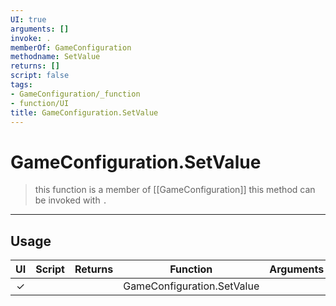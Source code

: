 ```yaml
---
UI: true
arguments: []
invoke: .
memberOf: GameConfiguration
methodname: SetValue
returns: []
script: false
tags:
- GameConfiguration/_function
- function/UI
title: GameConfiguration.SetValue
---
```

# GameConfiguration.SetValue
> this function is a member of [[GameConfiguration]]
> this method can be invoked with `.`
-----
## Usage
|  UI | Script | Returns | Function | Arguments |
|:---:|:------:|-------:|:--------:|:---------|
|✓| ||GameConfiguration.SetValue||

